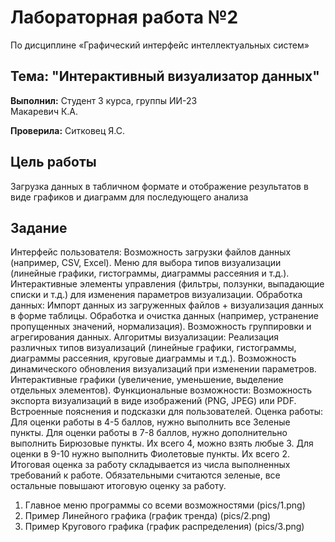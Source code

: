# Лабораторная работа №2
 По дисциплине «Графический интерфейс интеллектуальных систем»

## Тема: "Интерактивный визуализатор данных"

**Выполнил:**
Студент 3 курса, группы ИИ-23  
Макаревич К.А.

**Проверила:**
Ситковец Я.С.

## Цель работы

Загрузка данных в табличном формате и отображение результатов в виде графиков и диаграмм для последующего анализа

## Задание

Интерфейс пользователя:
Возможность загрузки файлов данных (например, CSV, Excel).
Меню для выбора типов визуализации (линейные графики, гистограммы, диаграммы рассеяния и т.д.).
Интерактивные элементы управления (фильтры, ползунки, выпадающие списки и т.д.) для изменения параметров визуализации.
Обработка данных:
Импорт данных из загруженных файлов + визуализация данных в форме таблицы.
Обработка и очистка данных (например, устранение пропущенных значений, нормализация).
Возможность группировки и агрегирования данных.
Алгоритмы визуализации:
Реализация различных типов визуализаций (линейные графики, гистограммы, диаграммы рассеяния, круговые диаграммы и т.д.).
Возможность динамического обновления визуализаций при изменении параметров.
Интерактивные графики (увеличение, уменьшение, выделение отдельных элементов).
Функциональные возможности:
Возможность экспорта визуализаций в виде изображений (PNG, JPEG) или PDF.
Встроенные пояснения и подсказки для пользователей.
Оценка работы: Для оценки работы в 4-5 баллов, нужно выполнить все Зеленые пункты. Для оценки работы в 7-8 баллов, нужно дополнительно выполнить Бирюзовые пункты. Их всего 4, можно взять любые 3. Для оценки в 9-10 нужно выполнить Фиолетовые пункты. Их всего 2. Итоговая оценка за работу складывается из числа выполненных требований к работе. Обязательными считаются зеленые, все остальные повышают итоговую оценку за работу.

1. Главное меню программы со всеми возможностями
(pics/1.png)
2. Пример Линейного графика (график тренда)
(pics/2.png)
3. Пример Кругового графика (график распределения)
(pics/3.png)
